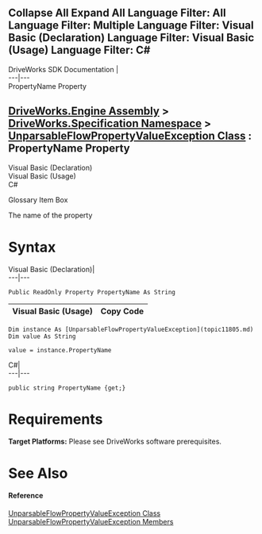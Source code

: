 Collapse All Expand All Language Filter: All  Language Filter: Multiple  Language Filter: Visual Basic (Declaration) Language Filter: Visual Basic (Usage) Language Filter: C#  
---  
DriveWorks SDK Documentation  |   
---|---  
PropertyName Property   
  
[DriveWorks.Engine Assembly](topic2156.md) > [DriveWorks.Specification Namespace](topic10764.md) > [UnparsableFlowPropertyValueException Class](topic11805.md) : PropertyName Property  
---  
  
Visual Basic (Declaration)    
Visual Basic (Usage)    
C# 

Glossary Item Box

The name of the property 

# Syntax

Visual Basic (Declaration)|   
---|---  
      
    
    Public ReadOnly Property PropertyName As String  
  
Visual Basic (Usage)| Copy Code  
---|---  
      
    
    Dim instance As [UnparsableFlowPropertyValueException](topic11805.md)
    Dim value As String
     
    value = instance.PropertyName  
  
C#|   
---|---  
      
    
    public string PropertyName {get;}  
  
# Requirements

**Target Platforms:** Please see DriveWorks software prerequisites.

# See Also

#### Reference

[UnparsableFlowPropertyValueException Class](topic11805.md)   
[UnparsableFlowPropertyValueException Members](topic11806.md)



